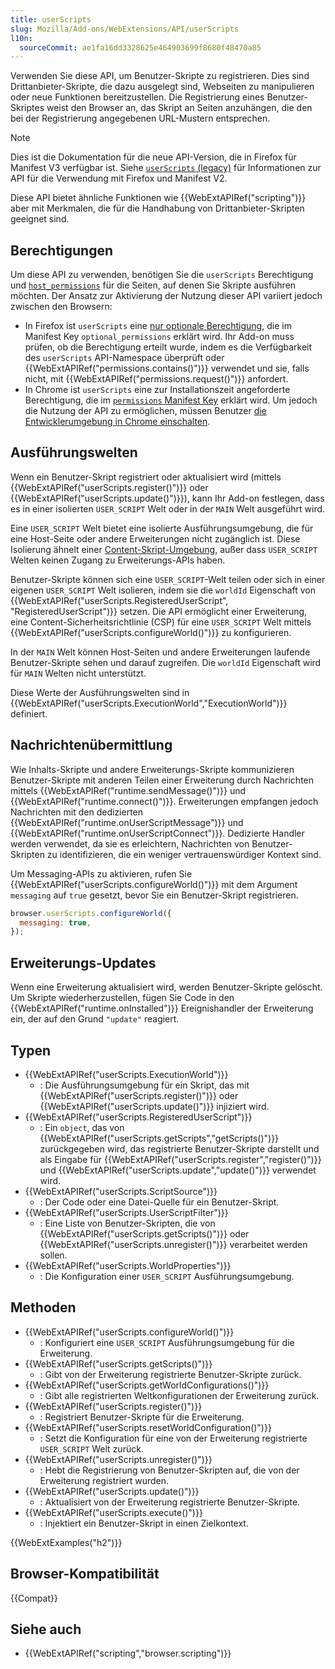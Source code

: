 ```yaml
---
title: userScripts
slug: Mozilla/Add-ons/WebExtensions/API/userScripts
l10n:
  sourceCommit: ae1fa16dd3328625e464903699f8680f48470a85
---
```


Verwenden Sie diese API, um Benutzer-Skripte zu registrieren. Dies sind Drittanbieter-Skripte, die dazu ausgelegt sind, Webseiten zu manipulieren oder neue Funktionen bereitzustellen. Die Registrierung eines Benutzer-Skriptes weist den Browser an, das Skript an Seiten anzuhängen, die den bei der Registrierung angegebenen URL-Mustern entsprechen.

> [!NOTE]
> Dies ist die Dokumentation für die neue API-Version, die in Firefox für Manifest V3 verfügbar ist. Siehe [`userScripts` (legacy)](/de/docs/Mozilla/Add-ons/WebExtensions/API/userScripts_legacy) für Informationen zur API für die Verwendung mit Firefox und Manifest V2.

Diese API bietet ähnliche Funktionen wie {{WebExtAPIRef("scripting")}} aber mit Merkmalen, die für die Handhabung von Drittanbieter-Skripten geeignet sind.

## Berechtigungen

Um diese API zu verwenden, benötigen Sie die `userScripts` Berechtigung und [`host_permissions`](/de/docs/Mozilla/Add-ons/WebExtensions/manifest.json/host_permissions) für die Seiten, auf denen Sie Skripte ausführen möchten. Der Ansatz zur Aktivierung der Nutzung dieser API variiert jedoch zwischen den Browsern:

- In Firefox ist `userScripts` eine [nur optionale Berechtigung](/de/docs/Mozilla/Add-ons/WebExtensions/manifest.json/optional_permissions#optional-only_permissions), die im Manifest Key `optional_permissions` erklärt wird. Ihr Add-on muss prüfen, ob die Berechtigung erteilt wurde, indem es die Verfügbarkeit des `userScripts` API-Namespace überprüft oder {{WebExtAPIRef("permissions.contains()")}} verwendet und sie, falls nicht, mit {{WebExtAPIRef("permissions.request()")}} anfordert.
- In Chrome ist `userScripts` eine zur Installationszeit angeforderte Berechtigung, die im [`permissions` Manifest Key](/de/docs/Mozilla/Add-ons/WebExtensions/manifest.json/permissions) erklärt wird. Um jedoch die Nutzung der API zu ermöglichen, müssen Benutzer [die Entwicklerumgebung in Chrome einschalten](https://developer.chrome.com/docs/extensions/reference/api/userScripts#developer_mode_for_extension_users).

## Ausführungswelten

Wenn ein Benutzer-Skript registriert oder aktualisiert wird (mittels {{WebExtAPIRef("userScripts.register()")}} oder {{WebExtAPIRef("userScripts.update()")}}), kann Ihr Add-on festlegen, dass es in einer isolierten `USER_SCRIPT` Welt oder in der `MAIN` Welt ausgeführt wird.

Eine `USER_SCRIPT` Welt bietet eine isolierte Ausführungsumgebung, die für eine Host-Seite oder andere Erweiterungen nicht zugänglich ist. Diese Isolierung ähnelt einer [Content-Skript-Umgebung](/de/docs/Mozilla/Add-ons/WebExtensions/Content_scripts#content_script_environment), außer dass `USER_SCRIPT` Welten keinen Zugang zu Erweiterungs-APIs haben.

Benutzer-Skripte können sich eine `USER_SCRIPT`-Welt teilen oder sich in einer eigenen `USER_SCRIPT` Welt isolieren, indem sie die `worldId` Eigenschaft von {{WebExtAPIRef("userScripts.RegisteredUserScript", "RegisteredUserScript")}} setzen. Die API ermöglicht einer Erweiterung, eine Content-Sicherheitsrichtlinie (CSP) für eine `USER_SCRIPT` Welt mittels {{WebExtAPIRef("userScripts.configureWorld()")}} zu konfigurieren.

In der `MAIN` Welt können Host-Seiten und andere Erweiterungen laufende Benutzer-Skripte sehen und darauf zugreifen. Die `worldId` Eigenschaft wird für `MAIN` Welten nicht unterstützt.

Diese Werte der Ausführungswelten sind in {{WebExtAPIRef("userScripts.ExecutionWorld","ExecutionWorld")}} definiert.

## Nachrichtenübermittlung

Wie Inhalts-Skripte und andere Erweiterungs-Skripte kommunizieren Benutzer-Skripte mit anderen Teilen einer Erweiterung durch Nachrichten mittels {{WebExtAPIRef("runtime.sendMessage()")}} und {{WebExtAPIRef("runtime.connect()")}}. Erweiterungen empfangen jedoch Nachrichten mit den dedizierten {{WebExtAPIRef("runtime.onUserScriptMessage")}} und {{WebExtAPIRef("runtime.onUserScriptConnect")}}. Dedizierte Handler werden verwendet, da sie es erleichtern, Nachrichten von Benutzer-Skripten zu identifizieren, die ein weniger vertrauenswürdiger Kontext sind.

Um Messaging-APIs zu aktivieren, rufen Sie {{WebExtAPIRef("userScripts.configureWorld()")}} mit dem Argument `messaging` auf `true` gesetzt, bevor Sie ein Benutzer-Skript registrieren.

```js
browser.userScripts.configureWorld({
  messaging: true,
});
```

## Erweiterungs-Updates

Wenn eine Erweiterung aktualisiert wird, werden Benutzer-Skripte gelöscht. Um Skripte wiederherzustellen, fügen Sie Code in den {{WebExtAPIRef("runtime.onInstalled")}} Ereignishandler der Erweiterung ein, der auf den Grund `"update"` reagiert.

## Typen

- {{WebExtAPIRef("userScripts.ExecutionWorld")}}
  - : Die Ausführungsumgebung für ein Skript, das mit {{WebExtAPIRef("userScripts.register()")}}
    oder {{WebExtAPIRef("userScripts.update()")}} injiziert wird.
- {{WebExtAPIRef("userScripts.RegisteredUserScript")}}
  - : Ein `object`, das von {{WebExtAPIRef("userScripts.getScripts","getScripts()")}} zurückgegeben wird, das registrierte Benutzer-Skripte darstellt und als Eingabe für {{WebExtAPIRef("userScripts.register","register()")}} und {{WebExtAPIRef("userScripts.update","update()")}} verwendet wird.
- {{WebExtAPIRef("userScripts.ScriptSource")}}
  - : Der Code oder eine Datei-Quelle für ein Benutzer-Skript.
- {{WebExtAPIRef("userScripts.UserScriptFilter")}}
  - : Eine Liste von Benutzer-Skripten, die von {{WebExtAPIRef("userScripts.getScripts()")}} oder {{WebExtAPIRef("userScripts.unregister()")}} verarbeitet werden sollen.
- {{WebExtAPIRef("userScripts.WorldProperties")}}
  - : Die Konfiguration einer `USER_SCRIPT` Ausführungsumgebung.

## Methoden

- {{WebExtAPIRef("userScripts.configureWorld()")}}
  - : Konfiguriert eine `USER_SCRIPT` Ausführungsumgebung für die Erweiterung.
- {{WebExtAPIRef("userScripts.getScripts()")}}
  - : Gibt von der Erweiterung registrierte Benutzer-Skripte zurück.
- {{WebExtAPIRef("userScripts.getWorldConfigurations()")}}
  - : Gibt alle registrierten Weltkonfigurationen der Erweiterung zurück.
- {{WebExtAPIRef("userScripts.register()")}}
  - : Registriert Benutzer-Skripte für die Erweiterung.
- {{WebExtAPIRef("userScripts.resetWorldConfiguration()")}}
  - : Setzt die Konfiguration für eine von der Erweiterung registrierte `USER_SCRIPT` Welt zurück.
- {{WebExtAPIRef("userScripts.unregister()")}}
  - : Hebt die Registrierung von Benutzer-Skripten auf, die von der Erweiterung registriert wurden.
- {{WebExtAPIRef("userScripts.update()")}}
  - : Aktualisiert von der Erweiterung registrierte Benutzer-Skripte.
- {{WebExtAPIRef("userScripts.execute()")}}
  - : Injektiert ein Benutzer-Skript in einen Zielkontext.

{{WebExtExamples("h2")}}

## Browser-Kompatibilität

{{Compat}}

## Siehe auch

- {{WebExtAPIRef("scripting","browser.scripting")}}
